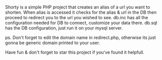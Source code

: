 Shorty is a simple PHP project that creates an alias of a url you want to shorten. When alias is accessed it checks for the alias & url in the DB then proceed to redirect you to the url you wished to see.
db.inc has all the configuration needed for DB to connect, customize your data there. db.sql has the DB configuration, just run it on your mysql server.

ps. Don't forget to edit the domain name in redirect.php, otherwise its just gonna be generic domain printed to your user.

Have fun & don't forget to star this project if you've found it helpfull.